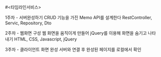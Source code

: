 #<타임라인서비스>

1주차 - 서버완성하기
CRUD 기능을 가진 Memo API를 설계한다
RestController, Servic, Repository, Dto

2주차 - 웹화면 구성
웹 화면을 움직이게 만들어
jQuery를 이용해 화면을 숨기고 나타내기
HTML, CSS, Javascript, jQuery

3주차 - 클라이언트 화면 완성
서버와 연결 후 완성된 페이지를 로컬에서 확인

